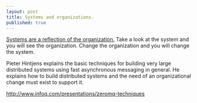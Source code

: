 ```yaml
---
layout: post
title: Systems and organizations.
published: true
---
```

[Systems are a reflection of the organization.][Conways_law] Take a look at the system and you will see the organization.  Change the organization and you will change the system.

Pieter Hintjens explains the basic techniques for building very large distributed systems using fast asynchronous messaging in general. He explains how to build distributed systems and the need of an organizational change must exist to support it.

http://www.infoq.com/presentations/zeromq-techniques

[Conways_law]: http://pragprog.com/book/mnee/release-it "Release it by Michael Nigard"